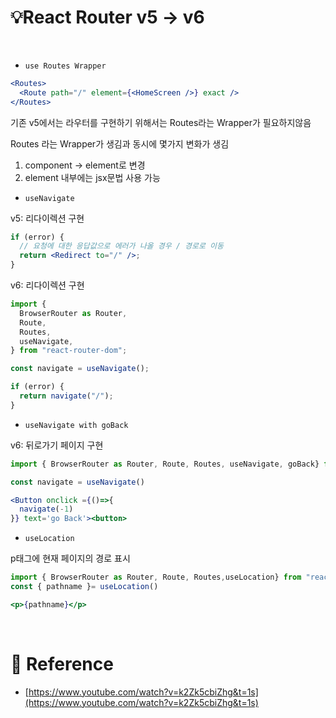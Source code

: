 # 💡React Router v5 → v6

<br/>

- `use Routes Wrapper`

```jsx
<Routes>
  <Route path="/" element={<HomeScreen />} exact />
</Routes>
```

기존 v5에서는 라우터를 구현하기 위해서는 Routes라는 Wrapper가 필요하지않음

Routes 라는 Wrapper가 생김과 동시에 몇가지 변화가 생김

1. component → element로 변경
2. element 내부에는 jsx문법 사용 가능

- `useNavigate`

v5: 리다이렉션 구현

```jsx
if (error) {
  // 요청에 대한 응답값으로 에러가 나올 경우 / 경로로 이동
  return <Redirect to="/" />;
}
```

v6: 리다이렉션 구현

```jsx
import {
  BrowserRouter as Router,
  Route,
  Routes,
  useNavigate,
} from "react-router-dom";

const navigate = useNavigate();

if (error) {
  return navigate("/");
}
```

- `useNavigate with goBack`

v6: 뒤로가기 페이지 구현

```jsx
import { BrowserRouter as Router, Route, Routes, useNavigate, goBack} from "react-router-dom";

const navigate = useNavigate()

<Button onclick ={()=>{
  navigate(-1)
}} text='go Back'><button>
```

- `useLocation`

p태그에 현재 페이지의 경로 표시

```jsx
import { BrowserRouter as Router, Route, Routes,useLocation} from "react-router-dom";
const { pathname }= useLocation()

<p>{pathname}</p>
```

<br/>

# 🔗 Reference

- [https://www.youtube.com/watch?v=k2Zk5cbiZhg&t=1s](https://www.youtube.com/watch?v=k2Zk5cbiZhg&t=1s)
